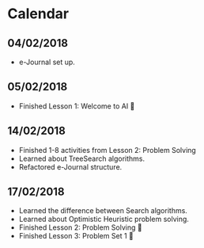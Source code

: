 # Calendar

## 04/02/2018
* e-Journal set up.

## 05/02/2018
* Finished Lesson 1: Welcome to AI 🎉

## 14/02/2018
* Finished 1-8 activities from Lesson 2: Problem Solving
* Learned about TreeSearch algorithms.
* Refactored e-Journal structure.

## 17/02/2018
* Learned the difference between Search algorithms.
* Learned about Optimistic Heuristic problem solving.
* Finished Lesson 2: Problem Solving 🎉
* Finished Lesson 3: Problem Set 1 🎉
